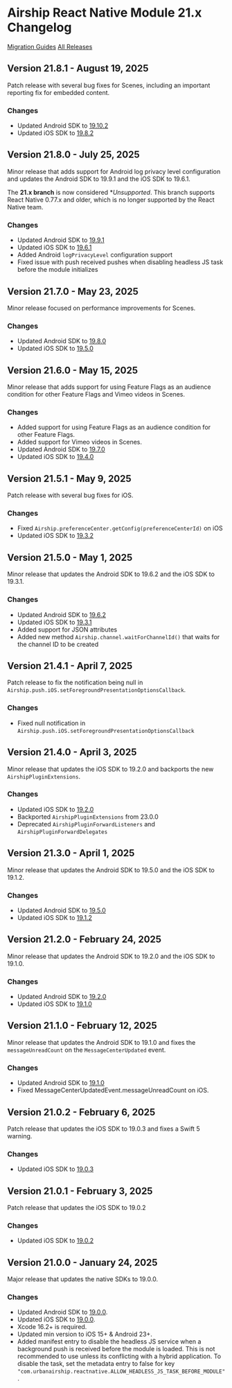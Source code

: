 # Airship React Native Module 21.x Changelog

[Migration Guides](https://github.com/urbanairship/react-native-airship/blob/main/MIGRATION.md)
[All Releases](https://github.com/urbanairship/react-native-airship/releases)

## Version 21.8.1 - August 19, 2025
Patch release with several bug fixes for Scenes, including an important reporting fix for embedded content.

### Changes
- Updated Android SDK to [19.10.2](https://github.com/urbanairship/android-library/releases/tag/19.10.2)
- Updated iOS SDK to [19.8.2](https://github.com/urbanairship/ios-library/releases/tag/19.8.2)

## Version 21.8.0 - July 25, 2025
Minor release that adds support for Android log privacy level configuration and updates the Android SDK to 19.9.1 and the iOS SDK to 19.6.1.

The **21.x branch** is now considered **Unsupported*. This branch supports React Native 0.77.x and older, which is no longer supported by the React Native team.

### Changes
- Updated Android SDK to [19.9.1](https://github.com/urbanairship/android-library/releases/tag/19.9.1)
- Updated iOS SDK to [19.6.1](https://github.com/urbanairship/ios-library/releases/tag/19.6.1)
- Added Android `logPrivacyLevel` configuration support
- Fixed issue with push received pushes when disabling headless JS task before the module initializes

## Version 21.7.0 - May 23, 2025
Minor release focused on performance improvements for Scenes.

### Changes
- Updated Android SDK to [19.8.0](https://github.com/urbanairship/android-library/releases/tag/19.8.0)
- Updated iOS SDK to [19.5.0](https://github.com/urbanairship/ios-library/releases/tag/19.5.0)

## Version 21.6.0 - May 15, 2025
Minor release that adds support for using Feature Flags as an audience condition for other Feature Flags and Vimeo videos in Scenes.

### Changes
- Added support for using Feature Flags as an audience condition for other Feature Flags.
- Added support for Vimeo videos in Scenes.
- Updated Android SDK to [19.7.0](https://github.com/urbanairship/android-library/releases/tag/19.7.0)
- Updated iOS SDK to [19.4.0](https://github.com/urbanairship/ios-library/releases/tag/19.4.0)

## Version 21.5.1 - May 9, 2025
Patch release with several bug fixes for iOS.

### Changes
- Fixed `Airship.preferenceCenter.getConfig(preferenceCenterId)` on iOS
- Updated iOS SDK to [19.3.2](https://github.com/urbanairship/ios-library/releases/tag/19.3.2)


## Version 21.5.0 - May 1, 2025
Minor release that updates the Android SDK to 19.6.2 and the iOS SDK to 19.3.1.

### Changes
- Updated Android SDK to [19.6.2](https://github.com/urbanairship/android-library/releases/tag/19.6.2)
- Updated iOS SDK to [19.3.1](https://github.com/urbanairship/ios-library/releases/tag/19.3.1)
- Added support for JSON attributes
- Added new method `Airship.channel.waitForChannelId()` that waits for the channel ID to be created

## Version 21.4.1 - April 7, 2025
Patch release to fix the notification being null in `Airship.push.iOS.setForegroundPresentationOptionsCallback`.

### Changes
- Fixed null notification in `Airship.push.iOS.setForegroundPresentationOptionsCallback`

## Version 21.4.0 - April 3, 2025
Minor release that updates the iOS SDK to 19.2.0 and backports the new `AirshipPluginExtensions`.

### Changes
- Updated iOS SDK to [19.2.0](https://github.com/urbanairship/ios-library/releases/tag/19.2.0)
- Backported `AirshipPluginExtensions` from 23.0.0
- Deprecated `AirshipPluginForwardListeners` and `AirshipPluginForwardDelegates`

## Version 21.3.0 - April 1, 2025
Minor release that updates the Android SDK to 19.5.0 and the iOS SDK to 19.1.2.

### Changes
- Updated Android SDK to [19.5.0](https://github.com/urbanairship/android-library/releases/tag/19.5.0)
- Updated iOS SDK to [19.1.2](https://github.com/urbanairship/ios-library/releases/tag/19.1.2)

## Version 21.2.0 - February 24, 2025
Minor release that updates the Android SDK to 19.2.0 and the iOS SDK to 19.1.0.

### Changes
- Updated Android SDK to [19.2.0](https://github.com/urbanairship/android-library/releases/tag/19.2.0)
- Updated iOS SDK to [19.1.0](https://github.com/urbanairship/ios-library/releases/tag/19.1.0)

## Version 21.1.0 - February 12, 2025
Minor release that updates the Android SDK to 19.1.0 and fixes the `messageUnreadCount` on the `MessageCenterUpdated` event.

### Changes
- Updated Android SDK to [19.1.0](https://github.com/urbanairship/android-library/releases/tag/19.1.0)
- Fixed MessageCenterUpdatedEvent.messageUnreadCount on iOS.

## Version 21.0.2 - February 6, 2025

Patch release that updates the iOS SDK to 19.0.3 and fixes a Swift 5 warning.

### Changes
- Updated iOS SDK to [19.0.3](https://github.com/urbanairship/ios-library/releases/tag/19.0.3)

## Version 21.0.1 - February 3, 2025

Patch release that updates the iOS SDK to 19.0.2

### Changes
- Updated iOS SDK to [19.0.2](https://github.com/urbanairship/ios-library/releases/tag/19.0.2)

## Version 21.0.0 - January 24, 2025
Major release that updates the native SDKs to 19.0.0.

### Changes
- Updated Android SDK to [19.0.0](https://github.com/urbanairship/android-library/releases/tag/19.0.0).
- Updated iOS SDK to [19.0.0](https://github.com/urbanairship/ios-library/releases/tag/19.0.0).
- Xcode 16.2+ is required.
- Updated min version to iOS 15+ & Android 23+.
- Added manifest entry to disable the headless JS service when a background push is received before the module is loaded. This is not recommended to use unless its conflicting with a hybrid application. To disable the task, set the metadata entry to false for key `"com.urbanairship.reactnative.ALLOW_HEADLESS_JS_TASK_BEFORE_MODULE"`.
